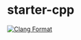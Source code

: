 # starter-cpp

[![Clang Format](https://github.com/Dup4/starter-cpp/actions/workflows/clang_format.yml/badge.svg)](https://github.com/Dup4/starter-cpp/actions/workflows/clang_format.yml)